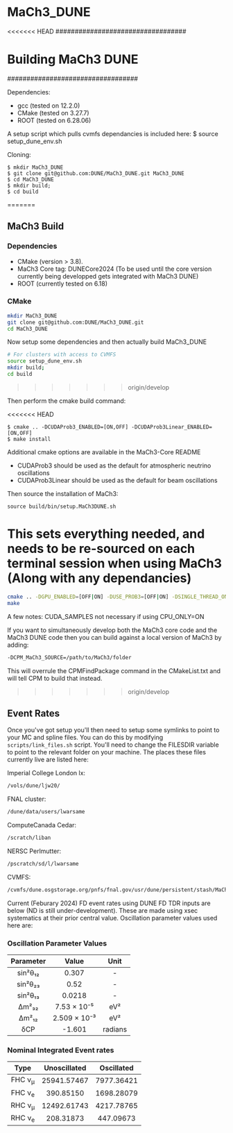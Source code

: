 # MaCh3_DUNE

<<<<<<< HEAD
##################################
# Building MaCh3 DUNE    #########
##################################

Dependencies:

- gcc (tested on 12.2.0)
- CMake (tested on 3.27.7) 
- ROOT (tested on 6.28.06)

A setup script which pulls cvmfs dependancies is included here:
$ source setup_dune_env.sh

Cloning:

~~~~~~~~~~~~~~
$ mkdir MaCh3_DUNE
$ git clone git@github.com:DUNE/MaCh3_DUNE.git MaCh3_DUNE
$ cd MaCh3_DUNE
$ mkdir build;
$ cd build
~~~~~~~~~~~~~~~
=======
## MaCh3 Build

### Dependencies

- CMake (version > 3.8).
- MaCh3 Core tag: DUNECore2024 (To be used until the core version currently being developped gets integrated with MaCh3 DUNE)
- ROOT (currently tested on 6.18)

### CMake

```bash
mkdir MaCh3_DUNE
git clone git@github.com:DUNE/MaCh3_DUNE.git
cd MaCh3_DUNE
```

Now setup some dependencies and then actually build MaCh3_DUNE

```bash
# For clusters with access to CVMFS
source setup_dune_env.sh
mkdir build;
cd build
```
>>>>>>> origin/develop

Then perform the cmake build command:

<<<<<<< HEAD
~~~~~~~~~~~~~~
$ cmake .. -DCUDAProb3_ENABLED=[ON,OFF] -DCUDAProb3Linear_ENABLED=[ON,OFF]
$ make install
~~~~~~~~~~~~~~
Additional cmake options are available in the MaCh3-Core README

- CUDAProb3 should be used as the default for atmospheric neutrino oscillations
- CUDAProb3Linear should be used as the default for beam oscillations

Then source the installation of MaCh3:
~~~~~~~~~~~~~~
source build/bin/setup.MaCh3DUNE.sh
~~~~~~~~~~~~~~

This sets everything needed, and needs to be re-sourced on each terminal session when using MaCh3 (Along with any dependancies)
=======
```bash
cmake .. -DGPU_ENABLED=[OFF|ON] -DUSE_PROB3=[OFF|ON] -DSINGLE_THREAD_ONLY=[OFF|ON] -DDEBUG_ENABLED=[OFF|ON] 
make
```

A few notes:
CUDA_SAMPLES not necessary if using CPU_ONLY=ON

If you want to simultaneously develop both the MaCh3 core code and the MaCh3 DUNE code then you can build against a local version of MaCh3 by adding:

```bash
-DCPM_MaCh3_SOURCE=/path/to/MaCh3/folder
```

This will overrule the CPMFindPackage command in the CMakeList.txt and will tell CPM to build that instead.
>>>>>>> origin/develop

## Event Rates

Once you've got setup you'll then need to setup some symlinks to point to your MC and spline files. You can do this by modifying `scripts/link_files.sh` script. You'll need to change the FILESDIR variable to point to the relevant folder on your machine. The places these files currently live are listed here:

Imperial College London lx:
```bash
/vols/dune/ljw20/
```

FNAL cluster:
```bash
/dune/data/users/lwarsame
```

ComputeCanada Cedar:
```bash
/scratch/liban
```

NERSC Perlmutter:
```bash
/pscratch/sd/l/lwarsame
```

CVMFS:
```bash
/cvmfs/dune.osgstorage.org/pnfs/fnal.gov/usr/dune/persistent/stash/MaCh3/inputs/TDR/v2
```

Current (Feburary 2024) FD event rates using DUNE FD TDR inputs are below (ND is still under-development). These are made using xsec systematics at their prior central value. Oscillation parameter values used here are:

### Oscillation Parameter Values
<div align="center">

|     Parameter     |       Value       |     Unit     |
|:-----------------:|:-----------------:|:------------:|
|     sin²θ₁₂       |       0.307       |      -       |
|     sin²θ₂₃       |       0.52        |      -       |
|     sin²θ₁₃       |       0.0218      |      -       |
|     Δm²₃₂         |    7.53 × 10⁻⁵    |     eV²      |
|     Δm²₁₂         |    2.509 × 10⁻³   |     eV²      |
|     δCP           |      -1.601       |   radians    |

</div>

### Nominal Integrated Event rates

<div align="center">

|       Type        |     Unoscillated     |     Oscillated     |
|:-----------------:|:-------------------:|:-----------------:|
| FHC ν<sub>μ</sub> |     25941.57467     |     7977.36421    |
| FHC ν<sub>e</sub> |      390.85150      |     1698.28079    |
| RHC ν<sub>μ</sub> |     12492.61743     |     4217.78765    |
| RHC ν<sub>e</sub> |      208.31873      |     447.09673     |

</div>
